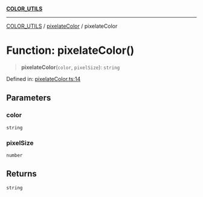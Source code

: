 [**COLOR_UTILS**](../../README.md)

***

[COLOR_UTILS](../../README.md) / [pixelateColor](../README.md) / pixelateColor

# Function: pixelateColor()

> **pixelateColor**(`color`, `pixelSize`): `string`

Defined in: [pixelateColor.ts:14](https://github.com/dailker/everyutil/blob/fb6c9c837496f567cf7883b581cd27d1c9507ebe/src/color/pixelateColor.ts#L14)

## Parameters

### color

`string`

### pixelSize

`number`

## Returns

`string`
